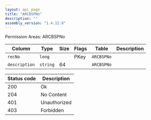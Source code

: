 ```yaml
---
layout: api_page
title: "ARCBSPNo"
description: ""
assembly_version: "1.4.12.8"
---
```




Permission Areas: ARCBSPNo

| Column | Type | Size | Flags | Table | Description |
| ------ | ---- | ---- | ----- | ----- | ----------- |
| `recNo` | `long` |  | PKey | `ARCBSPNo` | 
| `description` | `string` | 64 |  | `ARCBSPNo` | 

| Status code | Description |
| ----------- | ----------- |
| 200 | Ok |
| 204 | No Content |
| 401 | Unauthorized |
| 403 | Forbidden |


